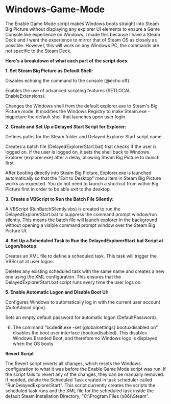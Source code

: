 # Windows-Game-Mode
The Enable Game Mode script makes Windows boots straight into Steam Big Picture without displaying any explorer UI elements to ensure a Game Console like experience on Windows. I made this because I have a Steam Deck and I want the experience to mirror that of Steam OS as closely as possible. However, this will work on any Windows PC, the commands are not specific to the Steam Deck.

**Here's a breakdown of what each part of the script does**:

**1. Set Steam Big Picture as Default Shell:**

Disables echoing the command to the console (@echo off).

Enables the use of advanced scripting features (SETLOCAL EnableExtensions).

Changes the Windows shell from the default explorer.exe to Steam's Big Picture mode. It modifies the Windows Registry to make Steam.exe -bigpicture the default shell that launches upon user login.

**2. Create and Set Up a Delayed Start Script for Explorer:**

Defines paths for the Steam folder and Delayed Explorer Start script name.

Creates a batch file (DelayedExplorerStart.bat) that checks if the user is logged on. If the user is logged on, it sets the shell back to Windows Explorer (explorer.exe) after a delay, allowing Steam Big Picture to launch first. 

After booting directly into Steam Big Picture, Explorer.exe is launched automatically so that the "Exit to Desktop" menu item in Steam Big Picture works as expected. You do not need to launch a shortcut from within Big Picture first in order to be able exit to the desktop.

**3. Create a VBScript to Run the Batch File Silently:**

A VBScript (RunBatchSilently.vbs) is created to run the DelayedExplorerStart.bat to suppress the command prompt window/run silently. This means the batch file will launch explorer in the background without opening a visible command prompt window over the Steam Big Picture UI.

**4. Set Up a Scheduled Task to Run the DelayedExplorerStart.bat Script at Logon/bootup:**

Creates an XML file to define a scheduled task. This task will trigger the VBScript at user logon.

Deletes any existing scheduled task with the same name and creates a new one using the XML configuration. This ensures that the DelayedExplorerStart.bat script runs every time the user logs on.

**5. Enable Automatic Logon and Disable Boot UI:**

Configures Windows to automatically log in with the current user account (AutoAdminLogon).

Sets an empty default password for automatic logon (DefaultPassword).

6. The command "bcdedit.exe -set {globalsettings} bootuxdisabled on" disables the boot user interface (bootuxdisabled). This disables Windows Branded Boot, and therefore no Windows logo is displayed when the OS boots.

**Revert Script**

The Revert script reverts all changes, which resets the Windows configuration to what it was before the Enable Game Mode script was run. If the script fails to revert any of the changes, they can be manually removed. If needed, delete the Scheduled Task created in task scheduler called "RunDelayedExplorerStart". This script currently creates the scripts the scheduled task runs and the XML file for the scheduled task inside the default Steam Installation Directory, "C:\Program Files (x86)\Steam".
